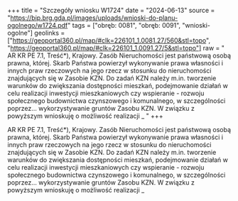 +++
title = "Szczegóły wniosku W1724"
date = "2024-06-13"
source = "https://bip.brg.gda.pl/images/uploads/wnioski-do-planu-ogolnego/w1724.pdf"
tags = ["obręb: 0081", "obręb: 0091", "wnioski-ogolne"]
geolinks = ["https://geoportal360.pl/map/#clk=226101_1.0081.27/560&stl=topo", "https://geoportal360.pl/map/#clk=226101_1.0091.27/5&stl=topo"]
raw = " AR KR PE 7.1, Treść*), Krajowy. Zasób Nieruchomości jest państwową osobą prawna, której. Skarb Państwa powierzył wykonywanie prawa własności i innych praw rzeczowych na jego rzecz w stosunku do nieruchomości znajdujących się w Zasobie KZN. Do zadań KZN należy m.in. tworzenie warunków do zwiększania dostępności mieszkań, podejmowanie działań w celu realizacji inwestycji mieszkaniowych czy wspieranie - rozwoju społecznego budownictwa czynszowego i komunalnego, w szczególności poprzez... wykorzystywanie gruntów Zasobu KZN. W związku z powyższym wnioskuję o możliwość realizacji _ "
+++

 AR KR PE
7.1, Treść*), Krajowy. Zasób Nieruchomości jest państwową osobą prawna, której. Skarb Państwa powierzył
wykonywanie prawa własności i innych praw rzeczowych na jego rzecz w stosunku do nieruchomości
znajdujących się w Zasobie KZN. Do zadań KZN należy m.in. tworzenie warunków do zwiększania
dostępności mieszkań, podejmowanie działań w celu realizacji inwestycji mieszkaniowych czy wspieranie -
rozwoju społecznego budownictwa czynszowego i komunalnego, w szczególności poprzez...
wykorzystywanie gruntów Zasobu KZN. W związku z powyższym wnioskuję o możliwość realizacji _



